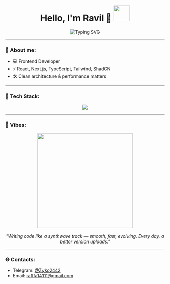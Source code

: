<h1 align="center">
  Hello, I'm Ravil 👾
  <img src="https://i.pinimg.com/originals/f5/f2/74/f5f27448c036af645c27467c789ad759.gif" width="50px">
</h1>

<p align="center">
  <img src="https://readme-typing-svg.herokuapp.com?font=Fira+Code&size=24&pause=1000&color=00F7FF&center=true&vCenter=true&width=500&lines=Frontend+Engineer;React+%7C+Next.js+%7C+TypeScript;Clean+Code+%7C+High+Performance+%7C+Cyberpunk+Style" alt="Typing SVG" />
</p>

---

### 🧬 About me:

- 💻 Frontend Developer  
- ⚡ React, Next.js, TypeScript, Tailwind, ShadCN  
- 🛠 Clean architecture & performance matters  

---

### 🧰 Tech Stack:

<p align="center">
  <img src="https://skillicons.dev/icons?i=html,css,js,ts,react,nextjs,tailwind,git,linux" /><br>
</p>

---

### 🌌 Vibes:

<p align="center">
  <img src="https://i.pinimg.com/originals/f5/f2/74/f5f27448c036af645c27467c789ad759.gif" width="300px" /><br><br>
  <em>"Writing code like a synthwave track — smooth, fast, evolving. Every day, a better version uploads."</em>
</p>

---

### 🌐 Contacts:

- Telegram: [@Zyko2442](https://t.me/yoo003)  
- Email: rafffa14111@gmail.com

